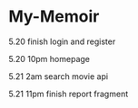 # My-Memoir
5.20 finish login and register

5.20 10pm homepage

5.21 2am search movie api

5.21 11pm finish report fragment
